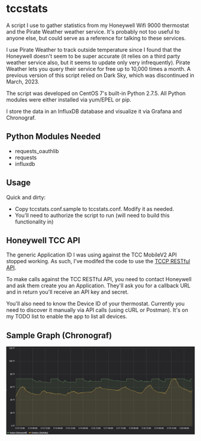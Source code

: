 # tccstats
A script I use to gather statistics from my Honeywell Wifi 9000 thermostat and the Pirate Weather weather service.  It's probably not too useful to anyone else, but could serve as a reference for talking to these services.

I use Pirate Weather to track outside temperature since I found that the Honeywell doesn't seem to be super accurate (it relies on a third party weather service also, but it seems to update only very infrequently).  Pirate Weather lets you query their service for free up to 10,000 times a month.  A previous version of this script relied on Dark Sky, which was discontinued in March, 2023.

The script was developed on CentOS 7's built-in Python 2.7.5.  All Python modules were either installed via yum/EPEL or pip.

I store the data in an InfluxDB database and visualize it via Grafana and Chronograf.

## Python Modules Needed
- requests_oauthlib
- requests
- influxdb

## Usage
Quick and dirty:

- Copy tccstats.conf.sample to tccstats.conf.  Modify it as needed.
- You'll need to authorize the script to run (will need to build this
  functionality in)

## Honeywell TCC API
The generic Application ID I was using against the TCC MobileV2 API stopped
working.  As such, I've modifed the code to use the [TCCP RESTful API](https://mytotalconnectcomfort.com/WebApi/Help/ApiIntroduction).

To make calls against the TCC RESTful API, you need to contact Honeywell and
ask them create you an Application.  They'll ask you for a callback URL and in
return you'll receive an API key and secret.

You'll also need to know the Device ID of your thermostat.  Currently you need
to discover it manually via API calls (using cURL or Postman).  It's on my
TODO list to enable the app to list all devices.

## Sample Graph (Chronograf)
![Sample Graph](./sample.jpg)
